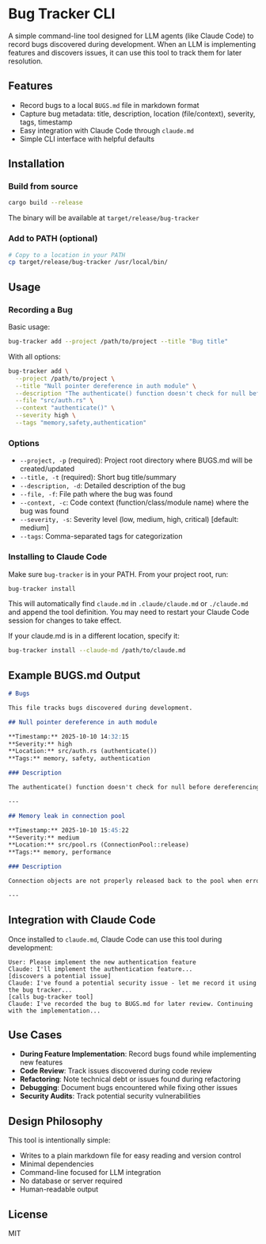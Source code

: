 # Bug Tracker CLI

A simple command-line tool designed for LLM agents (like Claude Code) to record bugs discovered during development. When an LLM is implementing features and discovers issues, it can use this tool to track them for later resolution.

## Features

- Record bugs to a local `BUGS.md` file in markdown format
- Capture bug metadata: title, description, location (file/context), severity, tags, timestamp
- Easy integration with Claude Code through `claude.md`
- Simple CLI interface with helpful defaults

## Installation

### Build from source

```bash
cargo build --release
```

The binary will be available at `target/release/bug-tracker`

### Add to PATH (optional)

```bash
# Copy to a location in your PATH
cp target/release/bug-tracker /usr/local/bin/
```

## Usage

### Recording a Bug

Basic usage:

```bash
bug-tracker add --project /path/to/project --title "Bug title"
```

With all options:

```bash
bug-tracker add \
  --project /path/to/project \
  --title "Null pointer dereference in auth module" \
  --description "The authenticate() function doesn't check for null before dereferencing the user pointer" \
  --file "src/auth.rs" \
  --context "authenticate()" \
  --severity high \
  --tags "memory,safety,authentication"
```

### Options

- `--project, -p` (required): Project root directory where BUGS.md will be created/updated
- `--title, -t` (required): Short bug title/summary
- `--description, -d`: Detailed description of the bug
- `--file, -f`: File path where the bug was found
- `--context, -c`: Code context (function/class/module name) where the bug was found
- `--severity, -s`: Severity level (low, medium, high, critical) [default: medium]
- `--tags`: Comma-separated tags for categorization

### Installing to Claude Code

Make sure `bug-tracker` is in your PATH. From your project root, run:

```bash
bug-tracker install
```

This will automatically find `claude.md` in `.claude/claude.md` or `./claude.md` and append the tool definition. You may need to restart your Claude Code session for changes to take effect.

If your claude.md is in a different location, specify it:

```bash
bug-tracker install --claude-md /path/to/claude.md
```

## Example BUGS.md Output

```markdown
# Bugs

This file tracks bugs discovered during development.

## Null pointer dereference in auth module

**Timestamp:** 2025-10-10 14:32:15
**Severity:** high
**Location:** src/auth.rs (authenticate())
**Tags:** memory, safety, authentication

### Description

The authenticate() function doesn't check for null before dereferencing the user pointer

---

## Memory leak in connection pool

**Timestamp:** 2025-10-10 15:45:22
**Severity:** medium
**Location:** src/pool.rs (ConnectionPool::release)
**Tags:** memory, performance

### Description

Connection objects are not properly released back to the pool when errors occur during query execution

---
```

## Integration with Claude Code

Once installed to `claude.md`, Claude Code can use this tool during development:

```
User: Please implement the new authentication feature
Claude: I'll implement the authentication feature...
[discovers a potential issue]
Claude: I've found a potential security issue - let me record it using the bug tracker...
[calls bug-tracker tool]
Claude: I've recorded the bug to BUGS.md for later review. Continuing with the implementation...
```

## Use Cases

- **During Feature Implementation**: Record bugs found while implementing new features
- **Code Review**: Track issues discovered during code review
- **Refactoring**: Note technical debt or issues found during refactoring
- **Debugging**: Document bugs encountered while fixing other issues
- **Security Audits**: Track potential security vulnerabilities

## Design Philosophy

This tool is intentionally simple:
- Writes to a plain markdown file for easy reading and version control
- Minimal dependencies
- Command-line focused for LLM integration
- No database or server required
- Human-readable output

## License

MIT
